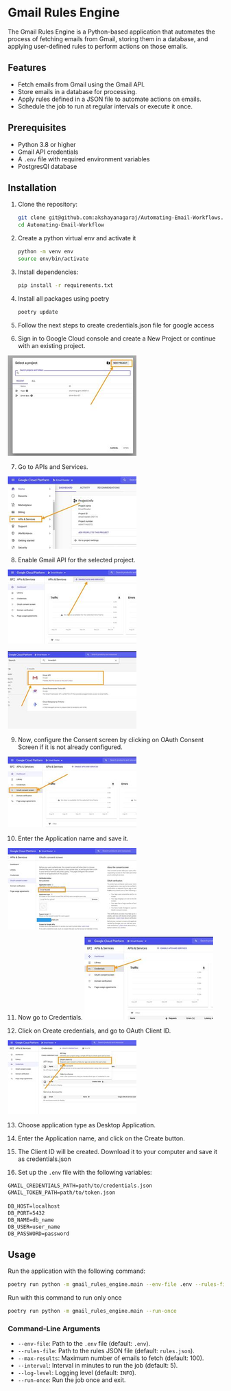 # Gmail Rules Engine

The Gmail Rules Engine is a Python-based application that automates the process of fetching emails from Gmail, storing them in a database, and applying user-defined rules to perform actions on those emails.

## Features

- Fetch emails from Gmail using the Gmail API.
- Store emails in a database for processing.
- Apply rules defined in a JSON file to automate actions on emails.
- Schedule the job to run at regular intervals or execute it once.

## Prerequisites

- Python 3.8 or higher
- Gmail API credentials
- A `.env` file with required environment variables
- PostgresQl database

## Installation

1. Clone the repository:
   ```bash
   git clone git@github.com:akshayanagaraj/Automating-Email-Workflows.git
   cd Automating-Email-Workflow
   ```
2. Create a python virtual env and activate it
   ```bash
   python -m venv env
   source env/bin/activate
   ```
3. Install dependencies:
   ```bash
   pip install -r requirements.txt
   ```

4. Install all packages using poetry
   ```bash
   poetry update
   ```

5. Follow the next steps to create credentials.json file for google access

6. Sign in to Google Cloud console and create a New Project or continue with an existing project.

![alt text](image.png)

7. Go to APIs and Services.

![alt text](image-1.png)

8. Enable Gmail API for the selected project.

![alt text](image-2.png)


![alt text](image-3.png)

9. Now, configure the Consent screen by clicking on OAuth Consent Screen if it is not already configured.

![alt text](image-4.png)

10. Enter the Application name and save it.

![alt text](image-5.png)

11. Now go to Credentials.
![alt text](image-6.png)

12. Click on Create credentials, and go to OAuth Client ID.

![alt text](image-7.png)

13. Choose application type as Desktop Application.
14. Enter the Application name, and click on the Create button.
15. The Client ID will be created. Download it to your computer and save it as credentials.json



16. Set up the `.env` file with the following variables:
   ```
   GMAIL_CREDENTIALS_PATH=path/to/credentials.json
   GMAIL_TOKEN_PATH=path/to/token.json
   
   DB_HOST=localhost
   DB_PORT=5432
   DB_NAME=db_name
   DB_USER=user_name
   DB_PASSWORD=password
   ```



## Usage

Run the application with the following command:
```bash
poetry run python -m gmail_rules_engine.main --env-file .env --rules-file rules.json --max-results 100 --interval 5
```

Run with this command to run only once
```bash
poetry run python -m gmail_rules_engine.main --run-once 
```
### Command-Line Arguments

- `--env-file`: Path to the `.env` file (default: `.env`).
- `--rules-file`: Path to the rules JSON file (default: `rules.json`).
- `--max-results`: Maximum number of emails to fetch (default: 100).
- `--interval`: Interval in minutes to run the job (default: 5).
- `--log-level`: Logging level (default: `INFO`).
- `--run-once`: Run the job once and exit.

